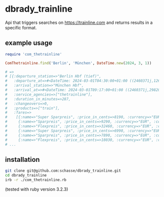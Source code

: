 # dbrady_trainline

Api that triggers searches on https://trainline.com and returns results in a specific format.

## example usage

``` ruby
require 'com_thetrainline'

ComThetrainline.find('Berlin', 'München', DateTime.new(2024, 3, 1))

# =>
# [{:departure_station=>"Berlin Hbf (tief)",
#   :departure_at=>#<DateTime: 2024-03-01T04:30:00+01:00 ((2460371j,12600s,0n),+3600s,2299161j)>,
#   :arrival_station=>"München Hbf",
#   :arrival_at=>#<DateTime: 2024-03-01T09:17:00+01:00 ((2460371j,29820s,0n),+3600s,2299161j)>,
#   :service_agencies=>["thetrainline"],
#   :duration_in_minutes=>287,
#   :changeovers=>0,
#   :products=>["train"],
#   :fares=>
#    [{:name=>"Super Sparpreis", :price_in_cents=>8190, :currency=>"EUR", :comfort_class=>1},
#     {:name=>"Sparpreis", :price_in_cents=>9290, :currency=>"EUR", :comfort_class=>1},
#     {:name=>"Flexpreis", :price_in_cents=>32460, :currency=>"EUR", :comfort_class=>1},
#     {:name=>"Super Sparpreis", :price_in_cents=>6990, :currency=>"EUR", :comfort_class=>2},
#     {:name=>"Sparpreis", :price_in_cents=>7890, :currency=>"EUR", :comfort_class=>2},
#     {:name=>"Flexpreis", :price_in_cents=>18030, :currency=>"EUR", :comfort_class=>2}]},
# ...
```

## installation

``` bash
git clone git@github.com:schasse/dbrady_trainline.git
cd dbrady_trainline
irb -r ./com_thetrainline.rb
```
(tested with ruby version 3.2.3)
